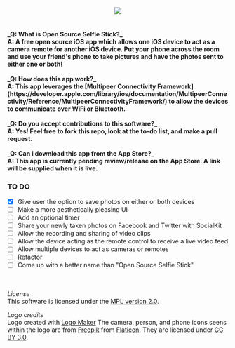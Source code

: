 <div align="center"><img src="http://i.imgur.com/gbbeJFH.png"/><br><br></div><h4>_Q: What is Open Source Selfie Stick?_<br>A: A free open source iOS app which allows one iOS device to act as a camera remote for another iOS device. Put your phone across the room and use your friend's phone to take pictures and have the photos sent to either one or both!<br><br>_Q: How does this app work?_<br>A: This app leverages the [Multipeer Connectivity Framework](https://developer.apple.com/library/ios/documentation/MultipeerConnectivity/Reference/MultipeerConnectivityFramework/) to allow the devices to communicate over WiFi or Bluetooth.<br><br>_Q: Do you accept contributions to this software?_<br>A: Yes! Feel free to fork this repo, look at the to-do list, and make a pull request.<br><br>_Q: Can I download this app from the App Store?_<br>A: This app is currently pending review/release on the App Store. A link will be supplied when it is live.

### TO DO
- [x] Give user the option to save photos on either or both devices
- [ ] Make a more aesthetically pleasing UI
- [ ] Add an optional timer
- [ ] Share your newly taken photos on Facebook and Twitter with SocialKit
- [ ] Allow the recording and sharing of video clips
- [ ] Allow the device acting as the remote control to receive a live video feed
- [ ] Allow multiple devices to act as cameras or remotes
- [ ] Refactor
- [ ] Come up with a better name than "Open Source Selfie Stick"

<br><br>
*License*<br>
This software is licensed under the [MPL version 2.0](http://mozilla.org/MPL/2.0/).

*Logo credits*<br>
Logo created with <a href="http://logomakr.com" title="Logo Maker">Logo Maker</a> The camera, person, and phone icons seens within the logo are from <a href="http://www.freepik.com/">Freepik</a> from <a href="http://www.flaticon.com/">Flaticon</a>. They are licensed under <a href="http://creativecommons.org/licenses/by/3.0/" title="Creative Commons BY 3.0">CC BY 3.0</a>.
